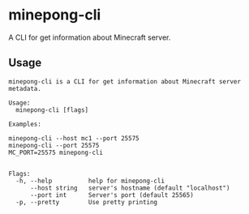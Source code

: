 # minepong-cli

A CLI for get information about Minecraft server.

## Usage

```
minepong-cli is a CLI for get information about Minecraft server metadata.

Usage:
  minepong-cli [flags]

Examples:

minepong-cli --host mc1 --port 25575
minepong-cli --port 25575
MC_PORT=25575 minepong-cli


Flags:
  -h, --help          help for minepong-cli
      --host string   server's hostname (default "localhost")
      --port int      Server's port (default 25565)
  -p, --pretty        Use pretty printing
```
